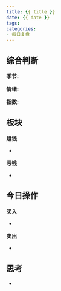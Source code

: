 ```yaml
---
title: {{ title }}
date: {{ date }}
tags:
categories:
- 每日复盘
---
```

## 综合判断
**季节:** 

**情绪:** 

**指数:**

## 板块
**赚钱**

- 

**亏钱**

- 

## 今日操作
**买入**

- 


**卖出**

- 

## 思考
- 